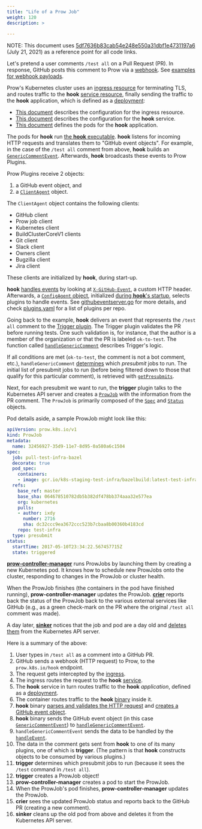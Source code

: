 ```yaml
---
title: "Life of a Prow Job"
weight: 120
description: >
  
---
```


NOTE: This document uses [5df7636b83cab54e248e550a31dbf1e4731197a6][prow-repo-sync-point] (July 21, 2021) as a reference point for all code links.

Let's pretend a user comments `/test all` on a Pull Request (PR).
In response, GitHub posts this comment to Prow via a [webhook][github-webhook].
See [examples for webhook payloads][sample-github-webhook-payloads].

Prow's Kubernetes cluster uses an [ingress resource][ingress-resource] for terminating TLS, and routes traffic to the **hook** [service resource][service-resource], finally sending the traffic to the **hook** application, which is defined as a [deployment][deployment-controller]:

* [This document][ingress-yaml] describes the configuration for the ingress resource.
* [This document][hook-service-yaml] describes the configuration for the **hook** service.
* [This document][hook-deployment-yaml] defines the pods for the  **hook** application.

The pods for **hook** run [the **hook** executable][hook-main].
**hook** listens for incoming HTTP requests and translates them to "GitHub event objects".
For example, in the case of the `/test all` comment from above, **hook** builds an [`GenericCommentEvent`][github-GenericCommentEvent].
Afterwards, **hook** broadcasts these events to Prow Plugins.

Prow Plugins receive 2 objects:

1) a GitHub event object, and
2) a [`ClientAgent`][plugins-ClientAgent] object.

The `ClientAgent` object contains the following clients:

* GitHub client
* Prow job client
* Kubernetes client
* BuildClusterCoreV1 clients
* Git client
* Slack client
* Owners client
* Bugzilla client
* Jira client

These clients are initialized by **hook**, during start-up.

**hook** [handles events][hook-ServeHTTP] by looking at [`X-GitHub-Event`][github-ValidateWebhook], a custom HTTP header.
Afterwards, a [`ConfigAgent` object][plugins-ConfigAgent], initialized [during **hook**'s startup][hook-initialize-configAgent], selects plugins to handle events.
See [githubeventserver.go][githubeventserver-handleEvent] for more details, and check [plugins.yaml][plugins-yaml] for a list of plugins per repo.

Going back to the example, **hook** delivers an event that represents the `/test all` comment to the [Trigger plugin][prow-plugins-trigger].
The Trigger plugin validates the PR before running tests.
One such validation is, for instance, that the author is a member of the organization or that the PR is labeled `ok-to-test`.
The function called [`handleGenericComment`][trigger-handleGenericComment] describes Trigger's logic.

If all conditions are met (`ok-to-test`, the comment is not a bot comment, etc.), `handleGenericComment` [determines][trigger-FilterPresubmits] which *presubmit* jobs to run.
The initial list of presubmit jobs to run (before being filtered down to those that qualify for this particular comment), is retrieved with [`getPresubmits`][trigger-handleGenericComment-getPresubmits].

Next, for each presubmit we want to run, the **trigger** plugin talks to the Kubernetes API server and creates a [`ProwJob`][api-ProwJob] with the information from the PR comment.
The `ProwJob` is primarily composed of the [`Spec`][api-ProwJobSpec] and [`Status`][api-ProwJobStatus] objects.

Pod details aside, a sample ProwJob might look like this:

```yaml
apiVersion: prow.k8s.io/v1
kind: ProwJob
metadata:
  name: 32456927-35d9-11e7-8d95-0a580a6c1504
spec:
  job: pull-test-infra-bazel
  decorate: true
  pod_spec:
    containers:
    - image: gcr.io/k8s-staging-test-infra/bazelbuild:latest-test-infra
  refs:
    base_ref: master
    base_sha: 064678510782db5b382df478bb374aaa32e577ea
    org: kubernetes
    pulls:
    - author: ixdy
      number: 2716
      sha: dc32ccc9ea3672ccc523b7cbaa8b00360b4183cd
    repo: test-infra
  type: presubmit
status:
  startTime: 2017-05-10T23:34:22.567457715Z
  state: triggered
```

[**prow-controller-manager**](/docs/components/core/prow-controller-manager/) runs ProwJobs by launching them by creating a new Kubernetes pod.
It knows how to schedule new ProwJobs onto the cluster, responding to changes in the ProwJob or cluster health.

When the ProwJob finishes (the containers in the pod have finished running), **prow-controller-manager** updates the ProwJob.
[**crier**](/docs/components/core/crier/) reports back the status of the ProwJob back to the various external services like GitHub (e.g., as a green check-mark on the PR where the original `/test all` comment was made).

A day later, [**sinker**][sinker] notices that the job and pod are a day old and [deletes them][sinker-clean] from the Kubernetes API server.

Here is a summary of the above:

1. User types in `/test all` as a comment into a GitHub PR.
1. GitHub sends a webhook (HTTP request) to Prow, to the `prow.k8s.io/hook` endpoint.
1. The request gets intercepted by the [ingress][ingress-yaml].
1. The ingress routes the request to the **hook** [service][hook-service-yaml].
1. The **hook** service in turn routes traffic to the **hook** *application*, defined as a [deployment][hook-deployment-yaml].
1. The container routes traffic to the **hook** [binary][hook-main] inside it.
1. **hook** binary [parses and validates the HTTP request][hook-ServeHTTP-ValidateWebhook] and [creates a GitHub event object][hook-ServeHTTP-demuxEvent].
1. **hook** binary sends the GitHub event object (in this case [`GenericCommentEvent`][github-GenericCommentEvent]) to [`handleGenericCommentEvent`][hook-handleGenericComment].
1. `handleGenericCommentEvent` sends the data to be handled by the [`handleEvent`][githubeventserver-handleEvent].
1. The data in the comment gets sent from **hook** to one of its many plugins, one of which is **trigger**. (The pattern is that **hook** constructs objects to be consumed by various plugins.)
1. **trigger** determines which presubmit jobs to run (because it sees the `/test` command in `/test all`).
1. **trigger** creates a ProwJob object!
1. **prow-controller-manager** creates a pod to start the ProwJob.
1. When the ProwJob's pod finishes, **prow-controller-manager** updates the ProwJob.
1. **crier** sees the updated ProwJob status and reports back to the GitHub PR (creating a new comment).
1. **sinker** cleans up the old pod from above and deletes it from the Kubernetes API server.

[github-webhook]: https://developer.github.com/webhooks/

[deployment-controller]: https://kubernetes.io/docs/concepts/workloads/controllers/deployment/
[ingress-resource]:      https://kubernetes.io/docs/concepts/services-networking/ingress/
[service-resource]:      https://kubernetes.io/docs/concepts/services-networking/service/

[hook-deployment-yaml]:                       https://github.com/kubernetes/test-infra/blob/5df7636b83cab54e248e550a31dbf1e4731197a6/config/prow/cluster/hook_deployment.yaml
[hook-service-yaml]:                          https://github.com/kubernetes/test-infra/blob/5df7636b83cab54e248e550a31dbf1e4731197a6/config/prow/cluster/hook_service.yaml
[ingress-yaml]:                               https://github.com/kubernetes/test-infra/blob/5df7636b83cab54e248e550a31dbf1e4731197a6/config/prow/cluster/tls-ing_ingress.yaml
[plugins-yaml]:                               https://github.com/kubernetes/test-infra/blob/5df7636b83cab54e248e550a31dbf1e4731197a6/config/prow/plugins.yaml
[api-ProwJob]:                                https://github.com/kubernetes-sigs/prow/blob/7013691e3f35afd02f300c04ccd06ebed66a785f/prow/apis/prowjobs/v1/types.go#L129
[api-ProwJobSpec]:                            https://github.com/kubernetes-sigs/prow/blob/7013691e3f35afd02f300c04ccd06ebed66a785f/prow/apis/prowjobs/v1/types.go#L141
[api-ProwJobStatus]:                          https://github.com/kubernetes-sigs/prow/blob/7013691e3f35afd02f300c04ccd06ebed66a785f/prow/apis/prowjobs/v1/types.go#L1044
[hook-initialize-configAgent]:                https://github.com/kubernetes-sigs/prow/blob/7013691e3f35afd02f300c04ccd06ebed66a785f/prow/cmd/hook/main.go#L115
[hook-main]:                                  https://github.com/kubernetes-sigs/prow/blob/7013691e3f35afd02f300c04ccd06ebed66a785f/prow/cmd/hook/main.go#L107
[sinker-clean]:                               https://github.com/kubernetes-sigs/prow/blob/7013691e3f35afd02f300c04ccd06ebed66a785f/prow/cmd/sinker/main.go#L327
[sinker]:                                     https://github.com/kubernetes-sigs/prow/blob/7013691e3f35afd02f300c04ccd06ebed66a785f/prow/cmd/sinker/main.go#L98
[github-GenericCommentEvent]:                 https://github.com/kubernetes-sigs/prow/blob/7013691e3f35afd02f300c04ccd06ebed66a785f/prow/github/types.go#L1291
[github-ValidateWebhook]:                     https://github.com/kubernetes-sigs/prow/blob/7013691e3f35afd02f300c04ccd06ebed66a785f/prow/github/webhooks.go#L31
[githubeventserver-handleEvent]:              https://github.com/kubernetes-sigs/prow/blob/7013691e3f35afd02f300c04ccd06ebed66a785f/prow/githubeventserver/githubeventserver.go#L222
[hook-handleGenericComment]:                  https://github.com/kubernetes-sigs/prow/blob/7013691e3f35afd02f300c04ccd06ebed66a785f/prow/hook/events.go#L357
[hook-ServeHTTP]:                             https://github.com/kubernetes-sigs/prow/blob/7013691e3f35afd02f300c04ccd06ebed66a785f/prow/hook/server.go#L57
[hook-ServeHTTP-ValidateWebhook]:             https://github.com/kubernetes-sigs/prow/blob/7013691e3f35afd02f300c04ccd06ebed66a785f/prow/hook/server.go#L58
[hook-ServeHTTP-demuxEvent]:                  https://github.com/kubernetes-sigs/prow/blob/7013691e3f35afd02f300c04ccd06ebed66a785f/prow/hook/server.go#L72
[plugins-ClientAgent]:                        https://github.com/kubernetes-sigs/prow/blob/7013691e3f35afd02f300c04ccd06ebed66a785f/prow/plugins/plugins.go#L258
[plugins-ConfigAgent]:                        https://github.com/kubernetes-sigs/prow/blob/7013691e3f35afd02f300c04ccd06ebed66a785f/prow/plugins/plugins.go#L271
[trigger-FilterPresubmits]:                   https://github.com/kubernetes-sigs/prow/blob/7013691e3f35afd02f300c04ccd06ebed66a785f/prow/plugins/trigger/generic-comment.go#L182-L198
[trigger-handleGenericComment]:               https://github.com/kubernetes-sigs/prow/blob/7013691e3f35afd02f300c04ccd06ebed66a785f/prow/plugins/trigger/generic-comment.go#L33
[trigger-handleGenericComment-getPresubmits]: https://github.com/kubernetes-sigs/prow/blob/7013691e3f35afd02f300c04ccd06ebed66a785f/prow/plugins/trigger/generic-comment.go#L57

[prow-repo-sync-point]:                       https://github.com/kubernetes/test-infra/tree/5df7636b83cab54e248e550a31dbf1e4731197a6
[sample-github-webhook-payloads]:             https://github.com/kubernetes/test-infra/tree/5df7636b83cab54e248e550a31dbf1e4731197a6/prow/cmd/phony/examples
[prow-plugins-trigger]:                       https://github.com/kubernetes/test-infra/tree/5df7636b83cab54e248e550a31dbf1e4731197a6/prow/plugins/trigger
